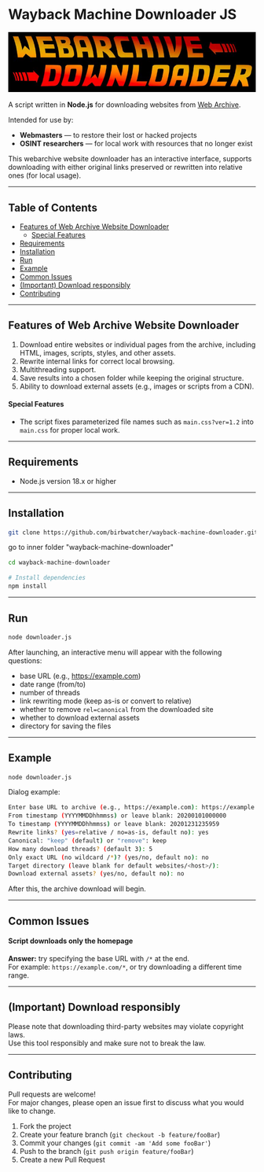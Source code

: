# Wayback Machine Downloader JS

![Web Achive Website Downloader](assets/webarchive-downloader.jpg)

A script written in **Node.js** for downloading websites from [Web Archive](https://web.archive.org/).  

Intended for use by:
- **Webmasters** — to restore their lost or hacked projects  
- **OSINT researchers** — for local work with resources that no longer exist  

This webarchive website downloader has an interactive interface, supports downloading with either original links preserved or rewritten into relative ones (for local usage).  

---

## Table of Contents

- [Features of Web Archive Website Downloader](#features-of-web-archive-website-downloader)  
  - [Special Features](#special-features)  
- [Requirements](#requirements)  
- [Installation](#installation)  
- [Run](#run)  
- [Example](#example)  
- [Common Issues](#common-issues)  
- [(Important) Download responsibly](#important-download-responsibly)  
- [Contributing](#contributing)  

---

## Features of Web Archive Website Downloader

1. Download entire websites or individual pages from the archive, including HTML, images, scripts, styles, and other assets.  
2. Rewrite internal links for correct local browsing.  
3. Multithreading support.  
4. Save results into a chosen folder while keeping the original structure.  
5. Ability to download external assets (e.g., images or scripts from a CDN).  

#### Special Features

- The script fixes parameterized file names such as `main.css?ver=1.2` into `main.css` for proper local work.  

---

## Requirements

- Node.js version 18.x or higher  

---

## Installation

```bash
git clone https://github.com/birbwatcher/wayback-machine-downloader.git
```
go to inner folder "wayback-machine-downloader"
```bash
cd wayback-machine-downloader
```
```bash
# Install dependencies
npm install
```

---

## Run

```bash
node downloader.js
```

After launching, an interactive menu will appear with the following questions:

- base URL (e.g., https://example.com)  
- date range (from/to)  
- number of threads  
- link rewriting mode (keep as-is or convert to relative)  
- whether to remove `rel=canonical` from the downloaded site  
- whether to download external assets  
- directory for saving the files  

---

## Example

```bash
node downloader.js
```

Dialog example:  

```bash
Enter base URL to archive (e.g., https://example.com): https://example.com
From timestamp (YYYYMMDDhhmmss) or leave blank: 20200101000000
To timestamp (YYYYMMDDhhmmss) or leave blank: 20201231235959
Rewrite links? (yes=relative / no=as-is, default no): yes
Canonical: "keep" (default) or "remove": keep
How many download threads? (default 3): 5
Only exact URL (no wildcard /*)? (yes/no, default no): no
Target directory (leave blank for default websites/<host>/): 
Download external assets? (yes/no, default no): no
```

After this, the archive download will begin.  

---

## Common Issues

#### Script downloads only the homepage
**Answer:** try specifying the base URL with `/*` at the end.  
For example: `https://example.com/*`, or try downloading a different time range.  

---

## (Important) Download responsibly

Please note that downloading third-party websites may violate copyright laws.  
Use this tool responsibly and make sure not to break the law.  

---

## Contributing

Pull requests are welcome!  
For major changes, please open an issue first to discuss what you would like to change.  

1. Fork the project  
2. Create your feature branch (`git checkout -b feature/fooBar`)  
3. Commit your changes (`git commit -am 'Add some fooBar'`)  
4. Push to the branch (`git push origin feature/fooBar`)  
5. Create a new Pull Request  
